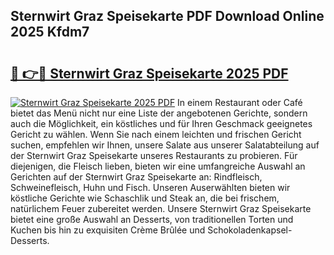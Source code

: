 ## Sternwirt Graz Speisekarte PDF Download Online 2025 Kfdm7

# <h2><a href="http://gc5lfz.nevu.top/?p=Sternwirt+Graz+Speisekarte">🔗 👉🔴 Sternwirt Graz Speisekarte 2025 PDF</a></h2>

[![Sternwirt Graz Speisekarte 2025 PDF](https://i.imgur.com/dBaPXMq.png)](http://gc5lfz.nevu.top/?p=Sternwirt+Graz+Speisekarte)
In einem Restaurant oder Café bietet das Menü nicht nur eine Liste der angebotenen Gerichte, sondern auch die Möglichkeit, ein köstliches und für Ihren Geschmack geeignetes Gericht zu wählen. Wenn Sie nach einem leichten und frischen Gericht suchen, empfehlen wir Ihnen, unsere Salate aus unserer Salatabteilung auf der Sternwirt Graz Speisekarte unseres Restaurants zu probieren. Für diejenigen, die Fleisch lieben, bieten wir eine umfangreiche Auswahl an Gerichten auf der Sternwirt Graz Speisekarte an: Rindfleisch, Schweinefleisch, Huhn und Fisch. Unseren Auserwählten bieten wir köstliche Gerichte wie Schaschlik und Steak an, die bei frischem, natürlichem Feuer zubereitet werden. Unsere Sternwirt Graz Speisekarte bietet eine große Auswahl an Desserts, von traditionellen Torten und Kuchen bis hin zu exquisiten Crème Brûlée und Schokoladenkapsel-Desserts.
